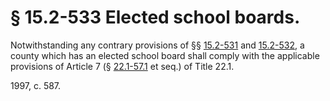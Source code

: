 # § 15.2-533 Elected school boards.

<p>Notwithstanding any contrary provisions of §§ <a href='http://law.lis.virginia.gov/vacode/15.2-531/'>15.2-531</a> and <a href='http://law.lis.virginia.gov/vacode/15.2-532/'>15.2-532</a>, a county which has an elected school board shall comply with the applicable provisions of Article 7 (§ <a href='http://law.lis.virginia.gov/vacode/22.1-57.1/'>22.1-57.1</a> et seq.) of Title 22.1.</p><p>1997, c. 587.</p>